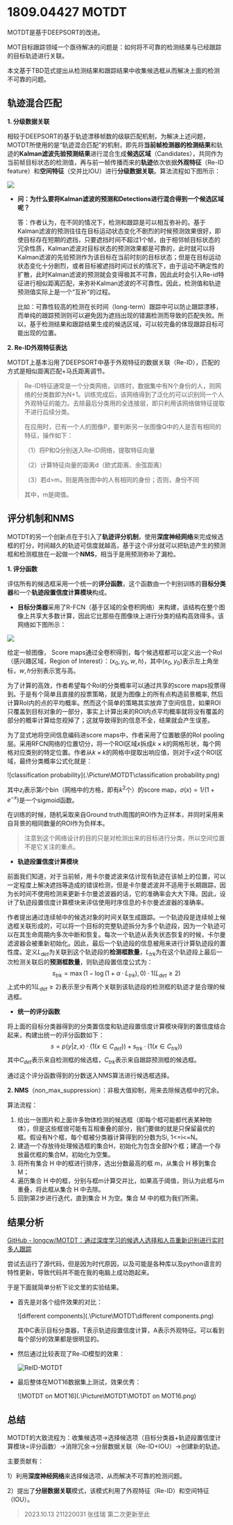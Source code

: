 # 1809.04427 MOTDT

MOTDT是基于DEEPSORT的改进。

MOT目标跟踪领域一个亟待解决的问题是：如何将不可靠的检测结果与已经跟踪的目标轨迹进行关联。

本文基于TBD范式提出从检测结果和跟踪结果中收集候选框从而解决上面的检测不可靠的问题。

## 轨迹混合匹配

**1. 分级数据关联**

相较于DEEPSORT的基于轨迹漂移帧数的级联匹配机制，为解决上述问题，MOTDT所使用的是“轨迹混合匹配”的机制，即先将**当前帧检测器的检测结果**和轨迹的**Kalman滤波先验预测结果**进行混合生成**候选区域**（Candidates），共同作为当前帧目标状态的检测值，再与前一帧传播而来的**轨迹**依次依据**外观特征**（Re-ID feature）和**空间特征**（交并比IOU）进行**分级数据关联**。算法流程如下图所示：

![](.\Picture\MOTDT\MOTDT.jpg)

- **问：为什么要将Kalman滤波的预测和Detections进行混合得到一个候选区域呢？**

  答：作者认为，在不同的情况下，检测和跟踪是可以相互弥补的。基于Kalman滤波的预测往往在目标运动状态变化不剧烈的时候预测效果很好，即使目标存在短期的遮挡，只要遮挡时间不超过1个帧，由于相邻帧目标状态的冗余性质，Kalman滤波对目标状态的预测效果都是可靠的，此时就可以将Kalman滤波的先验预测作为该目标在当前时刻的目标状态；但是在目标运动状态变化十分剧烈，或者目标被遮挡时间过长的情况下，由于运动不确定性的扩散，此时Kalman滤波的预测就会变得极其不可靠，因此此时会引入Re-id特征进行相似距离匹配，来弥补Kalman滤波的不可靠性。因此，检测值和轨迹预测值实际上是一个“互补”的过程。

  比如：可靠性较高的检测在长时间（long-term）跟踪中可以防止跟踪漂移，而单纯的跟踪预测则可以避免因为遮挡出现的错漏检测而导致的匹配失败。所以，基于检测结果和跟踪结果生成的候选区域，可以较完备的体现跟踪目标可能出现的位置。

**2. Re-ID外观特征表达**

MOTDT上基本沿用了DEEPSORT中基于外观特征的数据关联（Re-ID），匹配的方式是相似距离匹配+马氏距离调节。

> Re-ID特征通常是一个分类网络，训练时，数据集中有N个身份的人，则网络的分类数即为N+1。训练完成后，该网络得到了泛化的可以识别同一个人外观特征的能力。去除最后分类用的全连接层，即只利用该网络做特征提取不进行后续分类。
>
> 在应用时，已有一个人的图像P，要判断另一张图像Q中的人是否有相同的特征，操作如下：
>
> （1）将P和Q分别送入Re-ID网络，提取特征向量
>
> （2）计算特征向量的距离d（欧式距离、余弦距离）
>
> （3）若d>m，则是两张图中的人有相同的身份；否则，身份不同
>
> 其中，m是阈值。

## 评分机制和NMS

MOTDT的另一个创新点在于引入了**轨迹评分机制**，使用**深度神经网络**来完成候选框的打分，时间越久的轨迹可信度就越高，基于这个评分就可以把轨迹产生的预测框和检测框放在一起做一个**NMS**，相当于是用预测弥补了漏检。

**1. 评分函数**

评估所有的候选框采用一个统一的**评分函数**，这个函数由一个判别训练的**目标分类器**和一个**轨迹段置信度计算模块**构成。

- **目标分类器**采用了R-FCN（基于区域的全卷积网络）来构建，该结构在整个图像上共享大多数计算，因此它比那些在图像块上进行分类的结构高效得多。该网络如下图所示：

![](.\Picture\MOTDT\R-FCN.png)

给定一帧图像， Score maps通过全卷积得到，每个候选框都可以定义出一个RoI（感兴趣区域，Region of Interest）：$(x_0,y_0,w,h)$，其中$(x_0,y_0)$表示左上角坐标，$w,h$分别表示宽与高。

为了计算的高效，作者希望每个RoI的分类概率可以通过共享的score maps投票得到。于是有个简单且直接的投票策略，就是为图像上的所有点构造前景概率, 然后计算RoI内的点的平均概率。然而这个简单的策略其实放弃了空间信息，如果ROI只覆盖到目标对象的一部分，事实上计算出来的ROI内点平均概率就将没有覆盖的部分的概率计算给忽视掉了；这就导致得到的信息不全，结果就会产生误差。

为了显式地将空间信息编码进score maps中，作者采用了位置敏感的RoI pooling层。采用RFCN网络的位置切分，将一个ROI区域$x$拆成$k\times k$的网格形状，每个网格对应类别的特定位置。作者从$k\times k$的网格中提取出响应值，则对于$x$这个ROI区域，最终分类概率公式化就是：

![classification probability](.\Picture\MOTDT\classification probability.png)

其中$z_i$表示第$i$个bin（网格中的方格，即有$k^2$个）的score map，$\sigma(x) = 1/(1+e^{-x})$是一个sigmoid函数。

在训练的时候，随机采取来自Ground truth周围的ROI作为正样本，并同时采用来自背景的相同数量的ROI作为负样本。

> 注意到这个网络设计的目的只是对检测出来的目标进行分类，所以空间位置不是它关注的重点。

- **轨迹段置信度计算模块**

前面我们知道，对于当前帧，用卡尔曼滤波来估计现有轨迹在该帧上的位置，可以一定程度上解决遮挡等造成的错误检测，但是卡尔曼滤波并不适用于长期跟踪，因为长时间不使用检测来更新卡尔曼滤波器的话，它的准确率会大大下降。因此，设计了轨迹段置信度计算模块来评估使用时序信息的卡尔曼滤波器的准确率。

作者提出通过连续帧中的候选对象的时间关联生成跟踪。一个轨迹段是连续帧上候选框关联形成的，可以将一个目标的完整轨迹拆分为多个轨迹段，因为一个轨迹可以在其生命周期内多次中断和恢复。每次一个轨迹从丢失状态恢复的时候，卡尔曼滤波器会被重新初始化。因此，最后一个轨迹段的信息被用来进行计算轨迹段的置性度。定义$L_{det}$为关联到这个轨迹段的**检测框数量**，$L_{trk}$为在这个轨迹段上最后一次检测关联后的**预测框数量**，则轨迹段置信度公式为：
$$
s_{trk}=\max(1-\log(1+\alpha·L_{trk}),0)·1(L_{det}\geq2)
$$
上式中的$1(L_{det}\geq2)$表示至少有两个关联到该轨迹段的检测框的轨迹才是合理的候选框。

- **统一的评分函数**

将上面的目标分类器得到的分类置信度和轨迹段置信度计算模块得到的置信度结合起来，构建出统一的评分函数如下：
$$
s=p(y|z,x)·(1(x\in C_{det}))+s_{trk}·(1(x\in C_{trk}))
$$
其中$C_{det}$表示来自检测框的候选框，$C_{trk}$表示来自跟踪预测框的候选框。

通过这个评分函数得到的分数送入NMS算法进行候选框选择。

**2. NMS**（non_max_suppression）：非极大值抑制，用来去除候选框中的冗余。

算法流程：

1. 给出一张图片和上面许多物体检测的候选框（即每个框可能都代表某种物体），但是这些框很可能有互相重叠的部分，我们要做的就是只保留最优的框。假设有N个框，每个框被分类器计算得到的分数为Si, 1<=i<=N。
2. 建造一个存放待处理候选框的集合H，初始化为包含全部N个框；建造一个存放最优框的集合M，初始化为空集。
3. 将所有集合 H 中的框进行排序，选出分数最高的框 m，从集合 H 移到集合 M；
4. 遍历集合 H 中的框，分别与框m计算交并比，如果高于阈值，则认为此框与m重叠，将此框从集合 H 中去除。
5. 回到第2步进行迭代，直到集合 H 为空。集合 M 中的框为我们所需。

## 结果分析

[GitHub - longcw/MOTDT：通过深度学习的候选人选择和人员重新识别进行实时多人跟踪](https://github.com/longcw/MOTDT)

尝试去运行了源代码，但是因为时代原因，以及可能是各种库以及python语言的特性更新，导致代码并不能在我的电脑上成功跑起来。

于是下面就简单分析下论文里的实验结果。

- 首先是对各个组件效果的对比：

  ![different components](.\Picture\MOTDT\different components.png)

  其中C表示目标分类器，T表示轨迹段置信度计算，A表示外观特征。可以看到每个部分的效果都是很明显的。

- 然后通过比较表现了Re-ID模型的效果：

  ![ReID-MOTDT](.\Picture\MOTDT\ReID-MOTDT.png)

- 最后整体在MOT16数据集上测试，效果优秀：

  ![MOTDT on MOT16](.\Picture\MOTDT\MOTDT on MOT16.png)

## 总结

MOTDT的大致流程为：收集候选项->选择候选项（目标分类器+轨迹段置信度计算模块=评分函数）->消除冗余->分层数据关联（Re-ID+IOU）->创建新的轨迹。

主要贡献有：

1）利用**深度神经网络**来选择候选项，从而解决不可靠的检测问题。

2）提出了**分层数据关联**模式，该模式利用了外观特征（Re-ID）和空间特征（IOU）。

>  2023.10.13 211220031 张佳瑞 第二次更新至此

